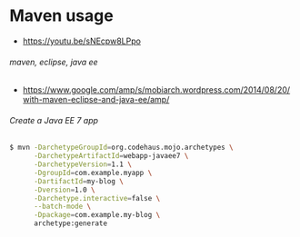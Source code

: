 # Maven usage

- https://youtu.be/sNEcpw8LPpo

###### maven, eclipse, java ee
- https://www.google.com/amp/s/mobiarch.wordpress.com/2014/08/20/with-maven-eclipse-and-java-ee/amp/


###### Create a Java EE 7 app
```bash
$ mvn -DarchetypeGroupId=org.codehaus.mojo.archetypes \
      -DarchetypeArtifactId=webapp-javaee7 \
      -DarchetypeVersion=1.1 \
      -DgroupId=com.example.myapp \
      -DartifactId=my-blog \
      -Dversion=1.0 \
      -Darchetype.interactive=false \
      --batch-mode \
      -Dpackage=com.example.my-blog \
      archetype:generate
```
